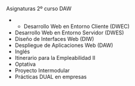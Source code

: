 Asignaturas 2º curso DAW
- - Desarrollo Web en Entorno Cliente (DWEC)
- Desarrollo Web en Entorno Servidor (DWES)
- Diseño de Interfaces Web (DIW)
- Despliegue de Aplicaciones Web (DAW)
- Inglés
- Itinerario para la Empleabilidad II
- Optativa
- Proyecto Intermodular
- Prácticas DUAL en empresas